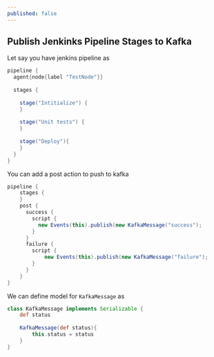 ```yaml
---
published: false
---
```

## Publish Jenkinks Pipeline Stages to Kafka

Let say you have jenkins pipeline as

```groovy
pipeline {
  agent{node{label "TestNode"}}
  
  stages {
  
    stage("Intitialize") {
    }
  
    stage("Unit tests") {
    }
  
    stage("Deploy"){
    }
  }
}
```

You can add a post action to push to kafka 


```groovy
pipeline {
    stages {
    }
    post {
      success {
        script {
          new Events(this).publish(new KafkaMessage("success");
        }
      }
      failure {
        script {
            new Events(this).publish(new KafkaMessage("failure");
        }
      }
    }
}
```

We can define model for `KafkaMessage` as 

```groovy
class KafkaMessage implements Serializable {
    def status
    
    KafkaMessage(def status){
        this.status = status
    }
}
```
